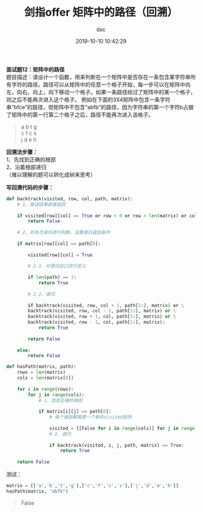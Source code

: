 ﻿---
layout:     post
title:      "剑指offer 矩阵中的路径（回溯）"
date:       2019-10-10 10:42:29
author:     "dxc"
header-img: "img/post-bg-rwd.jpg"
tags:
    - 刷题
---
 
**面试题12：矩阵中的路径**  
题目描述：请设计一个函数，用来判断在一个矩阵中是否存在一条包含某字符串所有字符的路径。路径可以从矩阵中的任意一个格子开始，每一步可以在矩阵中向左，向右，向上，向下移动一个格子。如果一条路径经过了矩阵中的某一个格子，则之后不能再次进入这个格子。 例如在下面的3X4矩阵中包含一条字符串“bfce”的路径，但矩阵中不包含“abfb”的路径，因为字符串的第一个字符b占据了矩阵中的第一行第二个格子之后，路径不能再次进入该格子。   
> a b t g  
c f c s  
j d e h  

**回溯法步骤：**  
1、先找到正确的根部  
2、沿着根部递归  
（难以理解的题可以转化成树来思考）  

**写回溯代码的步骤：**  
```python
def backtrack(visited, row, col, path, matrix):
    # 1、错误结果直接返回
	
    if visited[row][col] == True or row < 0 or row > len(matrix) or col < 0 or col > len(matrix[0]):
        return False
    
    # 2、对本次递归进行判断，设置递归返回条件   
	
    if matrix[row][col] == path[0]:
        
        visited[row][col] = True
        
        # 2.1、对递归出口进行定义  
		
        if len(path) == 1:
            return True
        
        # 2.2、递归  
		
        if backtrack(visited, row, col + 1, path[1:], matrix) or \
        backtrack(visited, row, col - 1, path[1:], matrix) or \
        backtrack(visited, row + 1, col, path[1:], matrix) or \
        backtrack(visited, row - 1, col, path[1:], matrix):
            return True
        
        return False
    
    else:
        return False
```

```python
def hasPath(matrix, path):
    rows = len(matrix)
    cols = len(matrix[0])
    
    for i in range(rows):
        for j in range(cols):
            # 1、找到正确的根部   
			
            if matrix[i][j] == path[0]:
				# 每个根部都需要一个新的visited矩阵  
				
                visited = [[False for i in range(cols)] for j in range(rows)] 
				# 2、递归
				
                if backtrack(visited, i, j, path, matrix) == True:
                    return True
    
    return False
```
测试：
```python
matrix = [['a','b','t','g'],['c','f','c','s'],['j','d','e','h']]
hasPath(matrix, "abfb")
```
> False

